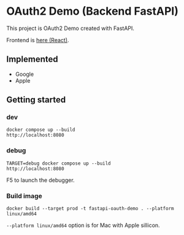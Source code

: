 # OAuth2 Demo (Backend FastAPI)
This project is OAuth2 Demo created with FastAPI.

Frontend is [here (React)](https://github.com/t-okuji/react-oauth-demo).

## Implemented

- Google
- Apple

## Getting started

### dev

```
docker compose up --build
http://localhost:8080
```

### debug

```
TARGET=debug docker compose up --build
http://localhost:8080
```

F5 to launch the debugger. 

### Build image

```
docker build --target prod -t fastapi-oauth-demo . --platform linux/amd64
```

`--platform linux/amd64` option is for Mac with Apple sillicon.

